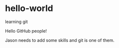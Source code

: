 # hello-world
learning git 

Hello GitHub people!

Jason needs to add some skills and git is one of them. 
